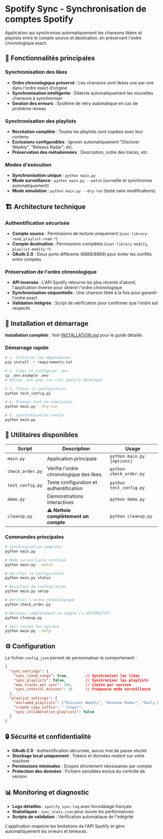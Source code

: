 # Spotify Sync - Synchronisation de comptes Spotify

Application qui synchronise automatiquement les chansons likées et playlists entre le compte source et destination, en préservant l'ordre chronologique exact.

## 🎯 Fonctionnalités principales

### Synchronisation des likes
- **Ordre chronologique préservé** : Les chansons sont likées une par une dans l'ordre exact d'origine
- **Synchronisation intelligente** : Détecte automatiquement les nouvelles chansons à synchroniser  
- **Gestion des erreurs** : Système de retry automatique en cas de problème réseau

### Synchronisation des playlists
- **Recréation complète** : Toutes les playlists sont copiées avec leur contenu
- **Exclusions configurables** : Ignorer automatiquement "Discover Weekly", "Release Radar", etc.
- **Préservation des métadonnées** : Description, ordre des tracks, etc.

### Modes d'exécution
- **Synchronisation unique** : `python main.py`
- **Mode surveillance** : `python main.py --watch` (surveille et synchronise automatiquement)
- **Mode simulation** : `python main.py --dry-run` (teste sans modifications)

## 🏗️ Architecture technique

### Authentification sécurisée
- **Compte source** : Permissions de lecture uniquement (`user-library-read`, `playlist-read-*`)
- **Compte destination** : Permissions complètes (`user-library-modify`, `playlist-modify-*`)
- **OAuth 2.0** : Deux ports différents (8888/8889) pour éviter les conflits entre comptes

### Préservation de l'ordre chronologique
- **API inversée** : L'API Spotify retourne les plus récents d'abord, l'application inverse pour obtenir l'ordre chronologique
- **Synchronisation séquentielle** : Une chanson likée à la fois pour garantir l'ordre exact
- **Validation intégrée** : Script de vérification pour confirmer que l'ordre est respecté

## 🚀 Installation et démarrage

**Installation complète** : Voir [INSTALLATION.md](INSTALLATION.md) pour le guide détaillé.

### Démarrage rapide
```bash
# 1. Installer les dépendances
pip install -r requirements.txt

# 2. Créer et configurer .env
cp .env.example .env
# Éditez .env avec vos clés Spotify Developer

# 3. Tester la configuration
python test_config.py

# 4. Premier test en simulation
python main.py --dry-run

# 5. Synchronisation réelle
python main.py
```

## 🔧 Utilitaires disponibles

| Script | Description | Usage |
|--------|-------------|-------|
| `main.py` | Application principale | `python main.py [options]` |
| `check_order.py` | Vérifie l'ordre chronologique des likes | `python check_order.py` |
| `test_config.py` | Teste configuration et authentification | `python test_config.py` |
| `demo.py` | Démonstrations interactives | `python demo.py` |
| `cleanup.py` | **⚠️ Nettoie complètement un compte** | `python cleanup.py` |

### Commandes principales
```bash
# Synchronisation complète
python main.py

# Mode surveillance continue
python main.py --watch

# Vérifier la configuration
python main.py status

# Assistant de configuration
python main.py setup

# Vérifier l'ordre chronologique
python check_order.py

# Nettoyer complètement un compte (⚠️ DESTRUCTIF)
python cleanup.py

# Voir toutes les options
python main.py --help
```

## ⚙️ Configuration

Le fichier `config.json` permet de personnaliser le comportement :

```json
{
  "sync_settings": {
    "sync_liked_songs": true,        // Synchroniser les likes
    "sync_playlists": false,         // Synchroniser les playlists  
    "max_tracks_per_sync": 100,      // Limite par session
    "sync_interval_minutes": 30      // Fréquence mode surveillance
  },
  "playlist_settings": {
    "excluded_playlists": ["Discover Weekly", "Release Radar", "Daily Mix"],
    "create_copy_suffix": " (Copy)",
    "sync_collaborative_playlists": false
  }
}
```

## 🔒 Sécurité et confidentialité

- **OAuth 2.0** : Authentification sécurisée, aucun mot de passe stocké
- **Stockage local uniquement** : Tokens et données restent sur votre machine
- **Permissions minimales** : Scopes strictement nécessaires par compte
- **Protection des données** : Fichiers sensibles exclus du contrôle de version

## 📊 Monitoring et diagnostic

- **Logs détaillés** : `spotify_sync.log` avec horodatage français
- **Statistiques** : `sync_stats.json` pour suivre les performances  
- **Scripts de validation** : Vérification automatique de l'intégrité

L'application respecte les limitations de l'API Spotify et gère automatiquement les erreurs et timeouts.
